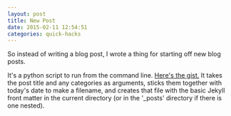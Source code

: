```yaml
---
layout: post
title: New Post
date: 2015-02-11 12:54:51
categories: quick-hacks
---
```


So instead of writing a blog post, I wrote a thing for starting off new blog
posts.

It's a python script to run from the command line. [Here's the gist.](https://gist.github.com/tomalrussell/0828db8491b99db032fe) It
takes the post title and any categories as arguments, sticks them together with
today's date to make a filename, and creates that file with the basic Jekyll
front matter in the current directory (or in the '_posts' directory if there is
one nested).
